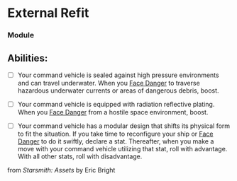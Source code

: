 # External Refit
### Module


## Abilities:


- [ ] Your command vehicle is sealed against high pressure environments and can travel underwater. When you [Face Danger](Moves/Adventure/Face_Danger) to traverse hazardous underwater currents or areas of dangerous debris, boost.

- [ ] Your command vehicle is equipped with radiation reflective plating. When you [Face Danger](Moves/Adventure/Face_Danger) from a hostile space environment, boost.

- [ ] Your command vehicle has a modular design that shifts its physical form to fit the situation. If you take time to reconfigure your ship or [Face Danger](Moves/Adventure/Face_Danger) to do it swiftly, declare a stat. Thereafter, when you make a move with your command vehicle utilizing that stat, roll with advantage. With all other stats, roll with disadvantage.



from *Starsmith: Assets* by Eric Bright